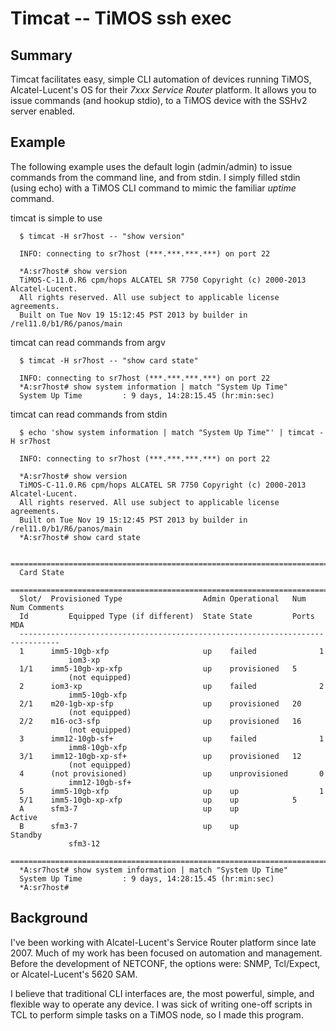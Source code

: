 # Timcat -- TiMOS ssh exec

## Summary

Timcat facilitates easy, simple CLI automation of devices running TiMOS,
Alcatel-Lucent's OS for their _7xxx Service Router_ platform. It allows you to
issue commands (and hookup stdio), to a TiMOS device with the SSHv2 server
enabled.

## Example

The following example uses the default login (admin/admin) to issue commands
from the command line, and from stdin. I simply filled stdin (using echo) with
a TiMOS CLI command to mimic the familiar _uptime_ command.


timcat is simple to use

      $ timcat -H sr7host -- "show version"

      INFO: connecting to sr7host (***.***.***.***) on port 22
      
      *A:sr7host# show version 
      TiMOS-C-11.0.R6 cpm/hops ALCATEL SR 7750 Copyright (c) 2000-2013 Alcatel-Lucent.
      All rights reserved. All use subject to applicable license agreements.
      Built on Tue Nov 19 15:12:45 PST 2013 by builder in /rel11.0/b1/R6/panos/main

    
timcat can read commands from argv

      $ timcat -H sr7host -- "show card state"

      INFO: connecting to sr7host (***.***.***.***) on port 22
      *A:sr7host# show system information | match "System Up Time"
      System Up Time         : 9 days, 14:28:15.45 (hr:min:sec)


timcat can read commands from stdin

      $ echo 'show system information | match "System Up Time"' | timcat -H sr7host 
    
      INFO: connecting to sr7host (***.***.***.***) on port 22
      
      *A:sr7host# show version 
      TiMOS-C-11.0.R6 cpm/hops ALCATEL SR 7750 Copyright (c) 2000-2013 Alcatel-Lucent.
      All rights reserved. All use subject to applicable license agreements.
      Built on Tue Nov 19 15:12:45 PST 2013 by builder in /rel11.0/b1/R6/panos/main
      *A:sr7host# show card state 
      
      ===============================================================================
      Card State
      ===============================================================================
      Slot/  Provisioned Type                  Admin Operational   Num   Num Comments
      Id         Equipped Type (if different)  State State         Ports MDA 
      -------------------------------------------------------------------------------
      1      imm5-10gb-xfp                     up    failed              1   
                 iom3-xp
      1/1    imm5-10gb-xp-xfp                  up    provisioned   5         
                 (not equipped)
      2      iom3-xp                           up    failed              2   
                 imm5-10gb-xfp
      2/1    m20-1gb-xp-sfp                    up    provisioned   20        
                 (not equipped)
      2/2    m16-oc3-sfp                       up    provisioned   16        
                 (not equipped)
      3      imm12-10gb-sf+                    up    failed              1   
                 imm8-10gb-xfp
      3/1    imm12-10gb-xp-sf+                 up    provisioned   12        
                 (not equipped)
      4      (not provisioned)                 up    unprovisioned       0   
                 imm12-10gb-sf+
      5      imm5-10gb-xfp                     up    up                  1   
      5/1    imm5-10gb-xp-xfp                  up    up            5         
      A      sfm3-7                            up    up                      Active
      B      sfm3-7                            up    up                      Standby
                 sfm3-12
      ===============================================================================
      *A:sr7host# show system information | match "System Up Time"
      System Up Time         : 9 days, 14:28:15.45 (hr:min:sec)
      *A:sr7host# 

## Background

I've been working with Alcatel-Lucent's Service Router platform since late
2007\. Much of my work has been focused on automation and management. Before 
the development of NETCONF, the options were: SNMP, Tcl/Expect, or 
Alcatel-Lucent's 5620 SAM.

I believe that traditional CLI interfaces are, the most powerful, simple, and 
flexible way to operate any device.  I was sick of writing one-off scripts in 
TCL to perform simple tasks on a TiMOS node, so I made this program.

